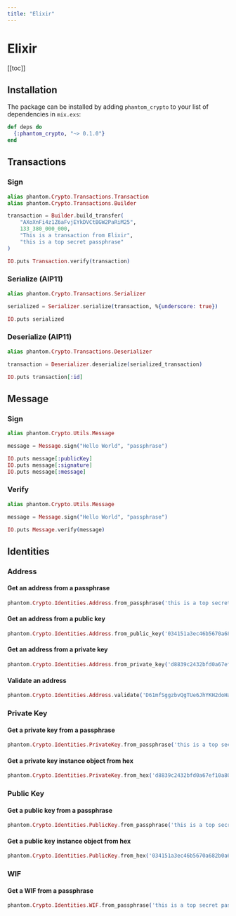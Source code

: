 ```yaml
---
title: "Elixir"
---
```


# Elixir

[[toc]]

## Installation

The package can be installed by adding `phantom_crypto` to your list of dependencies in `mix.exs`:

```elixir
def deps do
  {:phantom_crypto, "~> 0.1.0"}
end
```

## Transactions

### Sign

```elixir
alias phantom.Crypto.Transactions.Transaction
alias phantom.Crypto.Transactions.Builder

transaction = Builder.build_transfer(
    "AXoXnFi4z1Z6aFvjEYkDVCtBGW2PaRiM25",
    133_380_000_000,
    "This is a transaction from Elixir",
    "this is a top secret passphrase"
)

IO.puts Transaction.verify(transaction)
```

### Serialize (AIP11)

```elixir
alias phantom.Crypto.Transactions.Serializer

serialized = Serializer.serialize(transaction, %{underscore: true})

IO.puts serialized
```

### Deserialize (AIP11)

```elixir
alias phantom.Crypto.Transactions.Deserializer

transaction = Deserializer.deserialize(serialized_transaction)

IO.puts transaction[:id]
```

## Message

### Sign

```elixir
alias phantom.Crypto.Utils.Message

message = Message.sign("Hello World", "passphrase")

IO.puts message[:publicKey]
IO.puts message[:signature]
IO.puts message[:message]
```

### Verify

```elixir
alias phantom.Crypto.Utils.Message

message = Message.sign("Hello World", "passphrase")

IO.puts Message.verify(message)
```

## Identities

### Address

#### Get an address from a passphrase
```elixir
phantom.Crypto.Identities.Address.from_passphrase('this is a top secret passphrase')
```

#### Get an address from a public key
```elixir
phantom.Crypto.Identities.Address.from_public_key('034151a3ec46b5670a682b0a63394f863587d1bc97483b1b6c70eb58e7f0aed192')
```

#### Get an address from a private key
```elixir
phantom.Crypto.Identities.Address.from_private_key('d8839c2432bfd0a67ef10a804ba991eabba19f154a3d707917681d45822a5712')
```

#### Validate an address
```elixir
phantom.Crypto.Identities.Address.validate('D61mfSggzbvQgTUe6JhYKH2doHaqJ3Dyib')
```

### Private Key

#### Get a private key from a passphrase
```elixir
phantom.Crypto.Identities.PrivateKey.from_passphrase('this is a top secret passphrase')
```

#### Get a private key instance object from hex
```elixir
phantom.Crypto.Identities.PrivateKey.from_hex('d8839c2432bfd0a67ef10a804ba991eabba19f154a3d707917681d45822a5712')
```

### Public Key

#### Get a public key from a passphrase
```elixir
phantom.Crypto.Identities.PublicKey.from_passphrase('this is a top secret passphrase')
```

#### Get a public key instance object from hex
```elixir
phantom.Crypto.Identities.PublicKey.from_hex('034151a3ec46b5670a682b0a63394f863587d1bc97483b1b6c70eb58e7f0aed192')
```

### WIF

#### Get a WIF from a passphrase
```elixir
phantom.Crypto.Identities.WIF.from_passphrase('this is a top secret passphrase')
```
